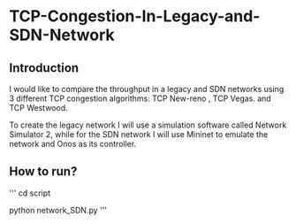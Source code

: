 # TCP-Congestion-In-Legacy-and-SDN-Network
## Introduction
I would like to compare the throughput in a legacy and SDN networks using 3 different TCP congestion algorithms: TCP New-reno , TCP Vegas. and TCP Westwood.

To create the legacy network I will use a simulation software called Network Simulator 2, while for the SDN network I will use Mininet to emulate the network and Onos as its controller.

## How to run?

'''
cd script

python network_SDN.py
'''
